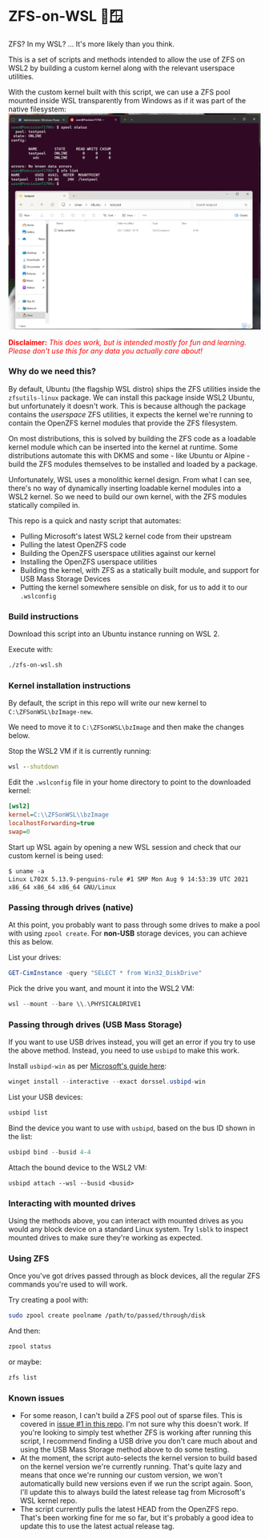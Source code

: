 # ZFS-on-WSL 🐧🪟

ZFS? In my WSL? ... It's more likely than you think.

This is a set of scripts and methods intended to allow the use of ZFS on WSL2 by building a custom kernel along with the relevant userspace utilities.

With the custom kernel built with this script, we can use a ZFS pool mounted inside WSL transparently from Windows as if it was part of the native filesystem:
![Screenshot of a pool accessible from Windows Explorer](cursed.png)

<span style='color: red;'>**Disclaimer:** _This does work, but is intended mostly for fun and learning. Please don't use this for any data you actually care about!_</span>

### Why do we need this?
By default, Ubuntu (the flagship WSL distro) ships the ZFS utilities inside the `zfsutils-linux` package. We can install this package inside WSL2 Ubuntu, but unfortunately it doesn't work. This is because although the package contains the _userspace_ ZFS utilities, it expects the kernel we're running to contain the OpenZFS kernel modules that provide the ZFS filesystem.

On most distributions, this is solved by building the ZFS code as a loadable kernel module which can be inserted into the kernel at runtime. Some distributions automate this with DKMS and some - like Ubuntu or Alpine - build the ZFS modules themselves to be installed and loaded by a package.

Unfortunately, WSL uses a monolithic kernel design. From what I can see, there's no way of dynamically inserting loadable kernel modules into a WSL2 kernel. So we need to build our own kernel, with the ZFS modules statically compiled in.

This repo is a quick and nasty script that automates:
* Pulling Microsoft's latest WSL2 kernel code from their upstream
* Pulling the latest OpenZFS code
* Building the OpenZFS userspace utilities against our kernel
* Installing the OpenZFS userspace utilities
* Building the kernel, with ZFS as a statically built module, and support for USB Mass Storage Devices
* Putting the kernel somewhere sensible on disk, for us to add it to our `.wslconfig`

### Build instructions
Download this script into an Ubuntu instance running on WSL 2.

Execute with:
```sh
./zfs-on-wsl.sh
```

### Kernel installation instructions
By default, the script in this repo will write our new kernel to `C:\ZFSonWSL\bzImage-new`.

We need to move it to `C:\ZFSonWSL\bzImage` and then make the changes below.

Stop the WSL2 VM if it is currently running:
```bat
wsl --shutdown
```

Edit the `.wslconfig` file in your home directory to point to the downloaded kernel:
```ini
[wsl2]
kernel=C:\\ZFSonWSL\\bzImage
localhostForwarding=true
swap=0
```

Start up WSL again by opening a new WSL session and check that our custom kernel is being used:
```
$ uname -a
Linux L702X 5.13.9-penguins-rule #1 SMP Mon Aug 9 14:53:39 UTC 2021 x86_64 x86_64 x86_64 GNU/Linux
```

### Passing through drives (native)
At this point, you probably want to pass through some drives to make a pool with using `zpool create`. For **non-USB** storage devices, you can achieve this as below.

List your drives:
```powershell
GET-CimInstance -query "SELECT * from Win32_DiskDrive"
```

Pick the drive you want, and mount it into the WSL2 VM:
```powershell
wsl --mount --bare \\.\PHYSICALDRIVE1
```

### Passing through drives (USB Mass Storage)
If you want to use USB drives instead, you will get an error if you try to use the above method. Instead, you need to use `usbipd` to make this work.

Install `usbipd-win` as per [Microsoft's guide here](https://learn.microsoft.com/en-us/windows/wsl/connect-usb):
```powershell
winget install --interactive --exact dorssel.usbipd-win
```

List your USB devices:
```powershell
usbipd list
```

Bind the device you want to use with `usbipd`, based on the bus ID shown in the list:
```powershell
usbipd bind --busid 4-4
```

Attach the bound device to the WSL2 VM:
```
usbipd attach --wsl --busid <busid>
```

### Interacting with mounted drives
Using the methods above, you can interact with mounted drives as you would any block device on a standard Linux system. Try `lsblk` to inspect mounted drives to make sure they're working as expected.

### Using ZFS
Once you've got drives passed through as block devices, all the regular ZFS commands you're used to will work.

Try creating a pool with:
```sh
sudo zpool create poolname /path/to/passed/through/disk
```

And then:
```sh
zpool status
```

or maybe:
```sh
zfs list
```

### Known issues
* For some reason, I can't build a ZFS pool out of sparse files. This is covered in [issue #1 in this repo](https://github.com/alexhaydock/zfs-on-wsl/issues/1). I'm not sure why this doesn't work. If you're looking to simply test whether ZFS is working after running this script, I recommend finding a USB drive you don't care much about and using the USB Mass Storage method above to do some testing.
* At the moment, the script auto-selects the kernel version to build based on the kernel version we're currently running. That's quite lazy and means that once we're running our custom version, we won't automatically build new versions even if we run the script again. Soon, I'll update this to always build the latest release tag from Microsoft's WSL kernel repo.
* The script currently pulls the latest HEAD from the OpenZFS repo. That's been working fine for me so far, but it's probably a good idea to update this to use the latest actual release tag.
